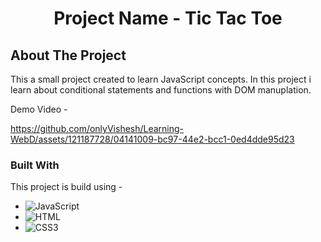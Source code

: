 <h1 align="center">Project Name - Tic Tac Toe
</h1>
<!-- ABOUT THE PROJECT -->

## About The Project
This a small project created to learn JavaScript concepts. In this project i learn about conditional statements and functions with DOM manuplation.

Demo Video - 


https://github.com/onlyVishesh/Learning-WebD/assets/121187728/04141009-bc97-44e2-bcc1-0ed4dde95d23




### Built With

This project is build using - 

* ![JavaScript](https://img.shields.io/badge/javascript-%23323330.svg?style=for-the-badge&logo=javascript&logoColor=%23F7DF1E)
* ![HTML](https://img.shields.io/badge/HTML5-E34F26?style=for-the-badge&logo=html5&logoColor=white) 
* ![CSS3](https://img.shields.io/badge/CSS3-1572B6?style=for-the-badge&logo=css3&logoColor=white) 




